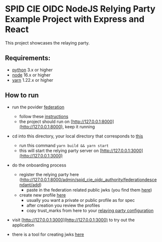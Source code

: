 # SPID CIE OIDC NodeJS Relying Party Example Project with Express and React

This project showcases the relaying party.

## Requirements:

- [python](https://www.python.org/downloads/) 3.x or higher
- [node](https://nodejs.org/en/) 16.x or higher
- [yarn](https://yarnpkg.com/) 1.22.x or higher

## How to run

- run the povider [federation](https://github.com/italia/spid-cie-oidc-django)
  - follow these [instructions](https://github.com/italia/spid-cie-oidc-django/blob/main/docs/SETUP.md)
  - the project should run on [http://127.0.0.1:8000](http://127.0.0.1:8000), keep it running

- cd into this directory, your local directory that corresponds to [this](https://github.com/italia/spid-cie-oidc-nodejs/tree/main/examples/express-react-relaying-party)
  - run this command `yarn build && yarn start`
  - this will start the relying party server on [http://127.0.0.1:3000](http://127.0.0.1:3000)

- do the onboarding process
  - register the relying party here (http://127.0.0.1:8000/admin/spid_cie_oidc_authority/federationdescendant/add)
    - paste in the federation related public jwks (you find them [here](backend/src/index.ts))
  - create new profile [here](http://127.0.0.1:8000/admin/spid_cie_oidc_authority/federationentityassignedprofile/add/)
    - usually you want a private or public profile as for spec
    - after creation you review the profiles
    - copy trust_marks from here to your [relaying party configuration](backend/src/index.ts)

- visit [http://127.0.0.1:3000](http://127.0.0.1:3000) to try out the application

- there is a tool for creating jwks [here](http://127.0.0.1:3000/oidc/rp/configuration-helper)